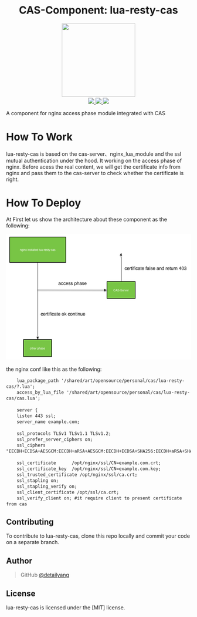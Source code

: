 <h1 align="center">CAS-Component: lua-resty-cas</h1>

<p align="center">
  <img src="https://cdn.rawgit.com/cas-x/cas-logo/master/cas.svg" width="200" height="200" />
  <br />
  <a href="https://img.shields.io/badge/branch-master-brightgreen.svg?style=flat-square">
    <img src="https://img.shields.io/badge/branch-master-brightgreen.svg?style=flat-square" />
  </a>
  <a href="https://img.shields.io/badge/license-MIT-blue.svg">
    <img src="https://img.shields.io/badge/license-MIT-blue.svg" />
  </a>
  <a href="https://img.shields.io/github/release/cas-x/lua-resty-cas.svg">
    <img src="https://img.shields.io/github/release/cas-x/lua-resty-cas.svg" />
  </a>
</p>


A component for nginx access phase module integrated with CAS

# How To Work

lua-resty-cas is based on the cas-server、nginx_lua_module and the ssl mutual authentication under the hood. It working on the access phase of nginx. Before acess the real content, we will get the certificate info from nginx and pass them to the cas-server to check whether the certificate is right.

# How To Deploy
At First let us show the architecture about these component as the following:

![lua-rest-cas](https://raw.githubusercontent.com/cas-x/lua-resty-cas/master/docs/images/lua-resty-cas.jpg)

the nginx conf like this as the following:

````
    lua_package_path '/shared/art/opensource/personal/cas/lua-resty-cas/?.lua';
    access_by_lua_file '/shared/art/opensource/personal/cas/lua-resty-cas/cas.lua';

    server {
    listen 443 ssl;
    server_name example.com;

    ssl_protocols TLSv1 TLSv1.1 TLSv1.2;
    ssl_prefer_server_ciphers on;
    ssl_ciphers "EECDH+ECDSA+AESGCM:EECDH+aRSA+AESGCM:EECDH+ECDSA+SHA256:EECDH+aRSA+SHA256:EECDH+ECDSA+SHA384:EECDH+ECDSA+SHA256:EECDH+aRSA+SHA384:EDH+aRSA+AESGCM:EDH+aRSA+SHA256:EDH+aRSA:EECDH:!aNULL:!eNULL:!MEDIUM:!LOW:!3DES:!MD5:!EXP:!PSK:!SRP:!DSS:!RC4:!SEED";

    ssl_certificate      /opt/nginx/ssl/CN=example.com.crt;
    ssl_certificate_key  /opt/nginx/ssl/CN=example.com.key;
    ssl_trusted_certificate /opt/nginx/ssl/ca.crt;
    ssl_stapling on;
    ssl_stapling_verify on;
    ssl_client_certificate /opt/ssl/ca.crt;
    ssl_verify_client on; #it require client to present certificate from cas
````


Contributing
------------

To contribute to lua-resty-cas, clone this repo locally and commit your code on a separate branch. 


Author
------

> GitHub [@detailyang](https://github.com/detailyang)     
  

License
-------

lua-resty-cas is licensed under the [MIT] license. 
